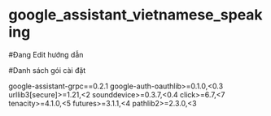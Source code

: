 # google_assistant_vietnamese_speaking

#Đang Edit hướng dẫn

#Danh sách gói cài đặt

google-assistant-grpc==0.2.1
google-auth-oauthlib>=0.1.0,<0.3
urllib3[secure]>=1.21,<2
sounddevice>=0.3.7,<0.4
click>=6.7,<7
tenacity>=4.1.0,<5
futures>=3.1.1,<4
pathlib2>=2.3.0,<3

